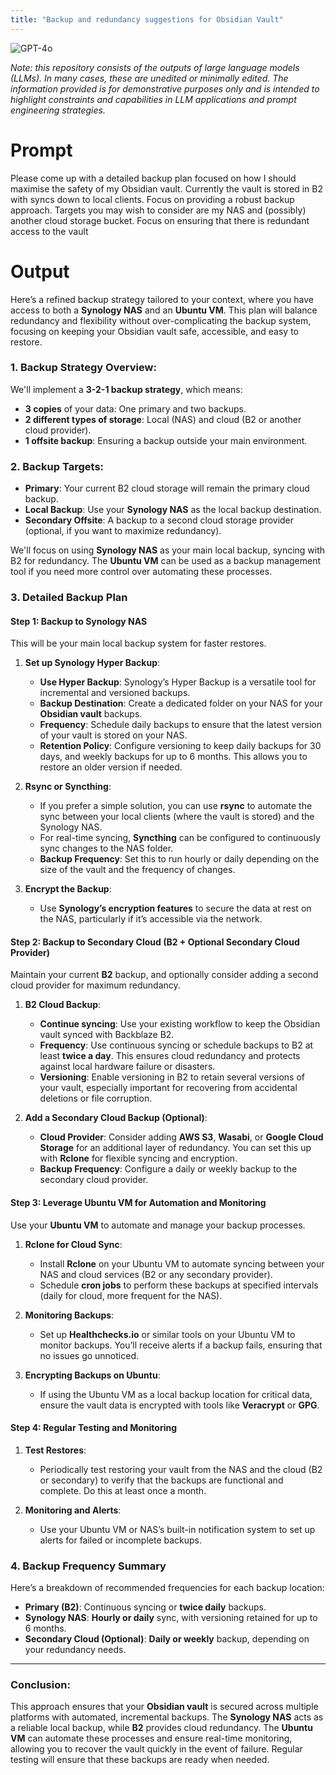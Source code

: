 ```yaml
---
title: "Backup and redundancy suggestions for Obsidian Vault"
---
```

![GPT-4o](https://img.shields.io/badge/GPT--4o-3333FF?style=for-the-badge&logo=openai&logoColor=white)



*Note: this repository consists of the outputs of large language models (LLMs). In many cases, these are unedited or minimally edited. The information provided is for demonstrative purposes only and is intended to highlight constraints and capabilities in LLM applications and prompt engineering strategies.*


# Prompt

Please come up with a detailed backup plan focused on how I should maximise the safety of my Obsidian vault. Currently the vault is stored in B2 with syncs down to local clients. Focus on providing a robust backup approach. Targets you may wish to consider are my NAS and (possibly) another cloud storage bucket. Focus on ensuring that there is redundant access to the vault

# Output

Here’s a refined backup strategy tailored to your context, where you have access to both a **Synology NAS** and an **Ubuntu VM**. This plan will balance redundancy and flexibility without over-complicating the backup system, focusing on keeping your Obsidian vault safe, accessible, and easy to restore.

### **1. Backup Strategy Overview:**
We'll implement a **3-2-1 backup strategy**, which means:
- **3 copies** of your data: One primary and two backups.
- **2 different types of storage**: Local (NAS) and cloud (B2 or another cloud provider).
- **1 offsite backup**: Ensuring a backup outside your main environment.

### **2. Backup Targets:**
- **Primary**: Your current B2 cloud storage will remain the primary cloud backup.
- **Local Backup**: Use your **Synology NAS** as the local backup destination.
- **Secondary Offsite**: A backup to a second cloud storage provider (optional, if you want to maximize redundancy).

We'll focus on using **Synology NAS** as your main local backup, syncing with B2 for redundancy. The **Ubuntu VM** can be used as a backup management tool if you need more control over automating these processes.

### **3. Detailed Backup Plan**

#### **Step 1: Backup to Synology NAS**
This will be your main local backup system for faster restores.

1. **Set up Synology Hyper Backup**:
   - **Use Hyper Backup**: Synology’s Hyper Backup is a versatile tool for incremental and versioned backups.
   - **Backup Destination**: Create a dedicated folder on your NAS for your **Obsidian vault** backups.
   - **Frequency**: Schedule daily backups to ensure that the latest version of your vault is stored on your NAS.
   - **Retention Policy**: Configure versioning to keep daily backups for 30 days, and weekly backups for up to 6 months. This allows you to restore an older version if needed.

2. **Rsync or Syncthing**:
   - If you prefer a simple solution, you can use **rsync** to automate the sync between your local clients (where the vault is stored) and the Synology NAS.
   - For real-time syncing, **Syncthing** can be configured to continuously sync changes to the NAS folder.
   - **Backup Frequency**: Set this to run hourly or daily depending on the size of the vault and the frequency of changes.

3. **Encrypt the Backup**:
   - Use **Synology’s encryption features** to secure the data at rest on the NAS, particularly if it’s accessible via the network.

#### **Step 2: Backup to Secondary Cloud (B2 + Optional Secondary Cloud Provider)**
Maintain your current **B2** backup, and optionally consider adding a second cloud provider for maximum redundancy.

1. **B2 Cloud Backup**:
   - **Continue syncing**: Use your existing workflow to keep the Obsidian vault synced with Backblaze B2.
   - **Frequency**: Use continuous syncing or schedule backups to B2 at least **twice a day**. This ensures cloud redundancy and protects against local hardware failure or disasters.
   - **Versioning**: Enable versioning in B2 to retain several versions of your vault, especially important for recovering from accidental deletions or file corruption.

2. **Add a Secondary Cloud Backup (Optional)**:
   - **Cloud Provider**: Consider adding **AWS S3**, **Wasabi**, or **Google Cloud Storage** for an additional layer of redundancy. You can set this up with **Rclone** for flexible syncing and encryption.
   - **Backup Frequency**: Configure a daily or weekly backup to the secondary cloud provider.

#### **Step 3: Leverage Ubuntu VM for Automation and Monitoring**
Use your **Ubuntu VM** to automate and manage your backup processes.

1. **Rclone for Cloud Sync**:
   - Install **Rclone** on your Ubuntu VM to automate syncing between your NAS and cloud services (B2 or any secondary provider).
   - Schedule **cron jobs** to perform these backups at specified intervals (daily for cloud, more frequent for the NAS).

2. **Monitoring Backups**:
   - Set up **Healthchecks.io** or similar tools on your Ubuntu VM to monitor backups. You’ll receive alerts if a backup fails, ensuring that no issues go unnoticed.

3. **Encrypting Backups on Ubuntu**:
   - If using the Ubuntu VM as a local backup location for critical data, ensure the vault data is encrypted with tools like **Veracrypt** or **GPG**.

#### **Step 4: Regular Testing and Monitoring**
1. **Test Restores**:
   - Periodically test restoring your vault from the NAS and the cloud (B2 or secondary) to verify that the backups are functional and complete. Do this at least once a month.
   
2. **Monitoring and Alerts**:
   - Use your Ubuntu VM or NAS’s built-in notification system to set up alerts for failed or incomplete backups.

### **4. Backup Frequency Summary**
Here’s a breakdown of recommended frequencies for each backup location:

- **Primary (B2)**: Continuous syncing or **twice daily** backups.
- **Synology NAS**: **Hourly or daily** sync, with versioning retained for up to 6 months.
- **Secondary Cloud (Optional)**: **Daily or weekly** backup, depending on your redundancy needs.

---

### **Conclusion:**
This approach ensures that your **Obsidian vault** is secured across multiple platforms with automated, incremental backups. The **Synology NAS** acts as a reliable local backup, while **B2** provides cloud redundancy. The **Ubuntu VM** can automate these processes and ensure real-time monitoring, allowing you to recover the vault quickly in the event of failure. Regular testing will ensure that these backups are ready when needed.